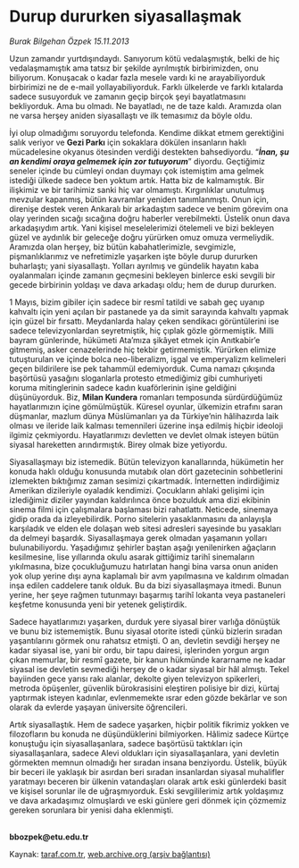 # Durup dururken siyasallaşmak

*Burak Bilgehan Özpek 15.11.2013*

<div class="yazi"><p>Uzun zamandır yurtdışındaydı. Sanıyorum kötü vedalaşmıştık, belki de hiç vedalaşmamıştık ama tatsız bir şekilde ayrılmıştık birbirimizden, onu biliyorum. Konuşacak o kadar fazla mesele vardı ki ne arayabiliyorduk birbirimizi ne de e-mail yollayabiliyorduk. Farklı ülkelerde ve farklı kıtalarda sadece susuyorduk ve zamanın geçip birçok şeyi bayatlatmasını bekliyorduk. Ama bu olmadı. Ne bayatladı, ne de taze kaldı. Aramızda olan ne varsa herşey aniden siyasallaştı ve ilk temasımız da böyle oldu.</p>
<p>İyi olup olmadığımı soruyordu telefonda. Kendime dikkat etmem gerektiğini salık veriyor ve <b>Gezi Parkı</b> için sokaklara dökülen insanların haklı mücadelesine okyanus ötesinden verdiği destekten bahsediyordu. “<b><i>İnan, şu an kendimi oraya gelmemek için zor tutuyorum</i></b>” diyordu. Geçtiğimiz seneler içinde bu cümleyi ondan duymayı çok istemiştim ama gelmek istediği ülkede sadece ben yoktum artık. Hatta biz de kalmamıştık. Bir ilişkimiz ve bir tarihimiz sanki hiç var olmamıştı. Kırgınlıklar unutulmuş mevzular kapanmış, bütün kavramlar yeniden tanımlanmıştı. Onun için, direnişe destek veren Ankaralı bir arkadaştım sadece ve benim görevim ona olay yerinden sıcağı sıcağına doğru haberler verebilmekti. Üstelik onun dava arkadaşıydım artık. Yani kişisel meselelerimizi ötelemeli ve bizi bekleyen güzel ve aydınlık bir geleceğe doğru yürürken omuz omuza vermeliydik. Aramızda olan herşey, biz bütün kabahatlerimizle, sevgimizle, pişmanlıklarımız ve nefretimizle yaşarken işte böyle durup dururken buharlaştı; yani siyasallaştı. Yolları ayrılmış ve gündelik hayatın kaba oyalanmaları içinde zamanın geçmesini bekleyen binlerce eski sevgili bir gecede birbirinin yoldaşı ve dava arkadaşı oldu; hem de durup dururken.</p>
<p>1 Mayıs, bizim gibiler için sadece bir resmî tatildi ve sabah geç uyanıp kahvaltı için yeni açılan bir pastanede ya da simit sarayında kahvaltı yapmak için güzel bir fırsattı. Meydanlarda halay çeken sendikacı görüntülerini ise sadece televizyonlardan seyretmiştik, hiç çıplak gözle görmemiştik. Milli bayram günlerinde, hükümeti Ata’mıza şikâyet etmek için Anıtkabir’e gitmemiş, asker cenazelerinde hiç tekbir getirmemiştik. Yürürken elimize tutuşturulan ve içinde bolca neo-liberalizm, işgal ve emperyalizm kelimeleri geçen bildirilere ise pek tahammül edemiyorduk. Cuma namazı çıkışında başörtüsü yasağını sloganlarla protesto etmediğimiz gibi cumhuriyeti koruma mitinglerinin sadece kadın kuaförlerinin işine geldiğini düşünüyorduk. Biz, <b>Milan Kundera</b> romanları temposunda sürdürdüğümüz hayatlarımızın içine gömülmüştük. Küresel oyunlar, ülkemizin etrafını saran düşmanlar, mazlum dünya Müslümanları ya da Türkiye’nin hâlihazırda laik olması ve ileride laik kalması temennileri üzerine inşa edilmiş hiçbir ideoloji ilgimiz çekmiyordu. Hayatlarımızı devletten ve devlet olmak isteyen bütün siyasal hareketten arındırmıştık. Birey olmak bize yetiyordu.</p>
<p>Siyasallaşmayı biz istemedik. Bütün televizyon kanallarında, hükümetin her konuda haklı olduğu konusunda mutabık olan dört gazetecinin sohbetlerini izlemekten bıktığımız zaman sesimizi çıkartmadık. İnternetten indirdiğimiz Amerikan dizileriyle oyaladık kendimizi. Çocukların ahlaki gelişimi için izlediğimiz diziler yayından kaldırılınca önce bozulduk ama dizi ekibinin sinema filmi için çalışmalara başlaması bizi rahatlattı. Neticede, sinemaya gidip orada da izleyebilirdik. Porno sitelerin yasaklanmasını da anlayışla karşıladık ve elden ele dolaşan web sitesi adresleri sayesinde bu yasakları da delmeyi başardık. Siyasallaşmaya gerek olmadan yaşamanın yolları bulunabiliyordu. Yaşadığımız şehirler baştan aşağı yenilenirken ağaçların kesilmesine, lise yıllarında okulu asarak gittiğimiz tarihî sinemaların yıkılmasına, bize çocukluğumuzu hatırlatan hangi bina varsa onun aniden yok olup yerine dışı ayna kaplamalı bir avm yapılmasına ve kaldırım olmadan inşa edilen caddelere tanık olduk. Bu da bizi siyasallaşmaya itmedi. Bunun yerine, her şeye rağmen tutunmayı başarmış tarihî lokanta veya pastaneleri keşfetme konusunda yeni bir yetenek geliştirdik. </p>
<p>Sadece hayatlarımızı yaşarken, durduk yere siyasal birer varlığa dönüştük ve bunu biz istememiştik. Bunu siyasal otorite istedi çünkü bizlerin sıradan yaşantılarını görmek onu rahatsız etmişti. O an, devletin sevdiği herşey ne kadar siyasal ise, yani bir ordu, bir tapu dairesi, işlerinden yorgun argın çıkan memurlar, bir resmî gazete, bir kanun hükmünde kararname ne kadar siyasal ise devletin sevmediği herşey de o kadar siyasal bir hâl almıştı. Tekel bayiinden gece yarısı rakı alanlar, dekolte giyen televizyon spikerleri, metroda öpüşenler, güvenlik bürokrasisini eleştiren polisiye bir dizi, kürtaj yaptırmak isteyen kadınlar, evlenmemekte ısrar eden gözde bekârlar ve son olarak da evlerde yaşayan üniversite öğrencileri.</p>
<p>Artık siyasallaştık. Hem de sadece yaşarken, hiçbir politik fikrimiz yokken ve filozofların bu konuda ne düşündüklerini bilmiyorken. Hâlimiz sadece Kürtçe konuştuğu için siyasallaşanlara, sadece başörtüsü taktıkları için siyasallaşanlara, sadece Alevi oldukları için siyasallaşanlara, yani devletin görmekten memnun olmadığı her sıradan insana benziyordu. Üstelik, büyük bir beceri ile yaklaşık bir asırdan beri sıradan insanlardan siyasal muhalifler yaratmayı beceren bir ülkenin vatandaşları olarak artık eski günlerdeki basit ve kişisel sorunlar ile de uğraşmıyorduk. Eski sevgililerimiz artık yoldaşımız ve dava arkadaşımız olmuşlardı ve eski günlere geri dönmek için çözmemiz gereken sorunlara bir yenisi daha eklenmişti. </p>
<p><br/><b>bbozpek@etu.edu.tr</b></p>
</div>

Kaynak: [taraf.com.tr](http://www.taraf.com.tr:80/burak-bilgehan-ozpek/makale-durup-dururken-siyasallasmak.htm), [web.archive.org (arşiv bağlantısı)](http://web.archive.org/web/20131116151112/http://www.taraf.com.tr:80/burak-bilgehan-ozpek/makale-durup-dururken-siyasallasmak.htm)
